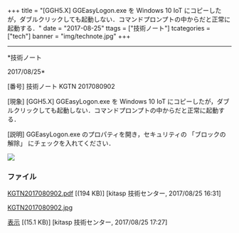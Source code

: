 ﻿+++
title = "[GGH5.X] GGEasyLogon.exe を Windows 10 IoT にコピーしたが，ダブルクリックしても起動しない．コマンドプロンプトの中からだと正常に起動する．"
date = "2017-08-25"
ttags = ["技術ノート"]
tcategories = ["tech"]
banner = "img/technote.jpg"
+++

-----------------------------------------------------------------------------------------------------------------------------

*技術ノート

2017/08/25*


[番号]
技術ノート KGTN 2017080902

[現象]
[GGH5.X] GGEasyLogon.exe を Windows 10 IoT
にコピーしたが，ダブルクリックしても起動しない．コマンドプロンプトの中からだと正常に起動する．

[説明]
GGEasyLogon.exe のプロパティを開き，セキュリティの 「ブロックの解除」
にチェックを入れてください．

![](http://techreport.kitasp.net/attachments/download/3799/KGTN2017080902.jpg)


### ファイル

 
 


[KGTN2017080902.pdf](http://techreport.kitasp.net/attachments/download/3774/KGTN2017080902.pdf)
 [(194 KB)] [kitasp 技術センター, 2017/08/25
16:31]

[KGTN2017080902.jpg](http://techreport.kitasp.net/attachments/download/3799/KGTN2017080902.jpg)

[表示](http://techreport.kitasp.net/attachments/3799/KGTN2017080902.jpg "表示")
 [(15.1 KB)] [kitasp 技術センター, 2017/08/25
17:27]


 


 

